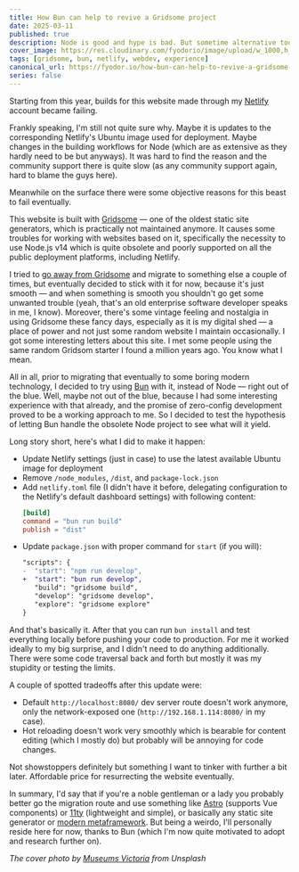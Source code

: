 ```yaml
---
title: How Bun can help to revive a Gridsome project
date: 2025-03-11
published: true
description: Node is good and hype is bad. But sometime alternative tools can help you in unexpected ways when you got stuck.
cover_image: https://res.cloudinary.com/fyodorio/image/upload/w_1000,h_420,c_fill,g_auto,q_auto,f_auto/v1735586201/mQJCWimuLFg_yqjvqs.jpg
tags: [gridsome, bun, netlify, webdev, experience]
canonical_url: https://fyodor.io/how-bun-can-help-to-revive-a-gridsome-project/
series: false
---
```


Starting from this year, builds for this website made through my [Netlify](http://netlify.com) account became failing.

Frankly speaking, I'm still not quite sure why. Maybe it is updates to the corresponding Netlify's Ubuntu image used for deployment. Maybe changes in the building workflows for Node (which are as extensive as they hardly need to be but anyways). It was hard to find the reason and the community support there is quite slow (as any community support again, hard to blame the guys here).

Meanwhile on the surface there were some objective reasons for this beast to fail eventually.

This website is built with [Gridsome](https://gridsome.org) — one of the oldest static site generators, which is practically not maintained anymore. It causes some troubles for working with websites based on it, specifically the necessity to use Node.js v14 which is quite obsolete and poorly supported on all the public deployment platforms, including Netlify.

I tried to [go away from Gridsome](https://fyodor.io/migration-from-gridsome-to-astro/) and migrate to something else a couple of times, but eventually decided to stick with it for now, because it's just smooth — and when something is smooth you shouldn't go get some unwanted trouble (yeah, that's an old enterprise software developer speaks in me, I know). Moreover, there's some vintage feeling and nostalgia in using Gridsome these fancy days, especially as it is my digital shed — a place of power and not just some random website I maintain occasionally. I got some interesting letters about this site. I met some people using the same random Gridsom starter I found a million years ago. You know what I mean.

All in all, prior to migrating that eventually to some boring modern technology, I decided to try using [Bun](https://bun.sh) with it, instead of Node — right out of the blue. Well, maybe not out of the blue, because I had some interesting experience with that already, and the promise of zero-config development proved to be a working approach to me. So I decided to test the hypothesis of letting Bun handle the obsolete Node project to see what will it yield. 

Long story short, here's what I did to make it happen:

* Update Netlify settings (just in case) to use the latest available Ubuntu image for deployment
* Remove `/node_modules`, `/dist`, and `package-lock.json`
* Add `netlify.toml` file (I didn't have it before, delegating configuration to the Netlify's default dashboard settings) with following content:
    ```toml
    [build]
    command = "bun run build"
    publish = "dist"
    ```
* Update `package.json` with proper command for `start` (if you will):
    ```diff
    "scripts": {
    -  "start": "npm run develop",
    +  "start": "bun run develop",
       "build": "gridsome build",
       "develop": "gridsome develop",
       "explore": "gridsome explore"
    }
    ```

And that's basically it. After that you can run `bun install` and test everything locally before pushing your code to production. For me it worked ideally to my big surprise, and I didn't need to do anything additionally. There were some code traversal back and forth but mostly it was my stupidity or testing the limits.

A couple of spotted tradeoffs after this update were:

* Default `http://localhost:8080/` dev server route doesn't work anymore, only the network-exposed one (`http://192.168.1.114:8080/` in my case).
* Hot reloading doesn't work very smoothly which is bearable for content editing (which I mostly do) but probably will be annoying for code changes.

Not showstoppers definitely but something I want to tinker with further a bit later. Affordable price for resurrecting the website eventually.

In summary, I'd say that if you're a noble gentleman or a lady you probably better go the migration route and use something like [Astro](https://astro.build) (supports Vue components) or [11ty](https://www.11ty.dev) (lightweight and simple), or basically any static site generator or [modern metaframework](https://metaframe.works/comparison/). But being a weirdo, I'll personally reside here for now, thanks to Bun (which I'm now quite motivated to adopt and research further on).

_The cover photo by [Museums Victoria](https://unsplash.com/@museumsvictoria) from Unsplash_
